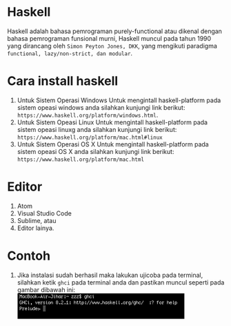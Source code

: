 # Haskell
Haskell adalah bahasa pemrograman purely-functional atau dikenal dengan bahasa pemrograman funsional murni, Haskell muncul pada tahun 1990 yang dirancang oleh `Simon Peyton Jones, DKK`, yang mengikuti paradigma `functional, lazy/non-strict, dan modular`.

# Cara install haskell
1. Untuk Sistem Operasi Windows
    Untuk mengintall haskell-platform pada sistem opeasi windows anda silahkan kunjungi link berikut:
    `https://www.haskell.org/platform/windows.html`.
2. Untuk Sistem Opeasi Linux
     Untuk mengintall haskell-platform pada sistem opeasi linuxg anda silahkan kunjungi link berikut:
    `https://www.haskell.org/platform/mac.html#linux`
3. Untuk Sistem Operasi OS X
     Untuk mengintall haskell-platform pada sistem opeasi OS X anda silahkan kunjungi link berikut:
    `https://www.haskell.org/platform/mac.html`

# Editor
1. Atom
2. Visual Studio Code
3. Sublime, atau
4. Editor lainya.

# Contoh
1. Jika instalasi sudah berhasil maka lakukan ujicoba pada terminal, silahkan ketik `ghci` pada terminal anda dan pastikan muncul seperti pada gambar dibawah ini:
![Image](ghci.png)